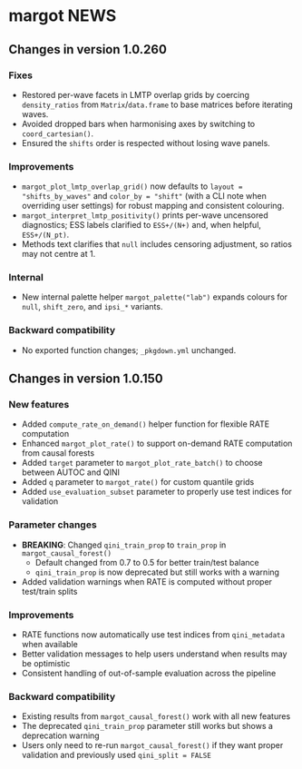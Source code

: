 # margot NEWS

## Changes in version 1.0.260

### Fixes
- Restored per-wave facets in LMTP overlap grids by coercing `density_ratios` from `Matrix`/`data.frame` to base matrices before iterating waves.
- Avoided dropped bars when harmonising axes by switching to `coord_cartesian()`.
- Ensured the `shifts` order is respected without losing wave panels.

### Improvements
- `margot_plot_lmtp_overlap_grid()` now defaults to `layout = "shifts_by_waves"` and `color_by = "shift"` (with a CLI note when overriding user settings) for robust mapping and consistent colouring.
- `margot_interpret_lmtp_positivity()` prints per-wave uncensored diagnostics; ESS labels clarified to `ESS+/(N+)` and, when helpful, `ESS+/(N_pt)`.
- Methods text clarifies that `null` includes censoring adjustment, so ratios may not centre at 1.

### Internal
- New internal palette helper `margot_palette("lab")` expands colours for `null`, `shift_zero`, and `ipsi_*` variants.

### Backward compatibility
- No exported function changes; `_pkgdown.yml` unchanged.

## Changes in version 1.0.150

### New features
* Added `compute_rate_on_demand()` helper function for flexible RATE computation
* Enhanced `margot_plot_rate()` to support on-demand RATE computation from causal forests
* Added `target` parameter to `margot_plot_rate_batch()` to choose between AUTOC and QINI
* Added `q` parameter to `margot_rate()` for custom quantile grids
* Added `use_evaluation_subset` parameter to properly use test indices for validation

### Parameter changes
* **BREAKING**: Changed `qini_train_prop` to `train_prop` in `margot_causal_forest()` 
  - Default changed from 0.7 to 0.5 for better train/test balance
  - `qini_train_prop` is now deprecated but still works with a warning
* Added validation warnings when RATE is computed without proper test/train splits

### Improvements
* RATE functions now automatically use test indices from `qini_metadata` when available
* Better validation messages to help users understand when results may be optimistic
* Consistent handling of out-of-sample evaluation across the pipeline

### Backward compatibility
* Existing results from `margot_causal_forest()` work with all new features
* The deprecated `qini_train_prop` parameter still works but shows a deprecation warning
* Users only need to re-run `margot_causal_forest()` if they want proper validation and previously used `qini_split = FALSE`
